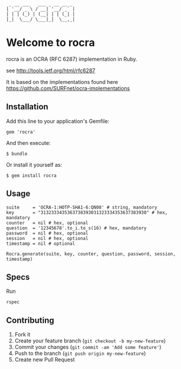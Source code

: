      _ __ ___   ___ _ __ __ _
    | '__/ _ \ / __| '__/ _` |
    | | | (_) | (__| | | (_| |
    |_|  \___/ \___|_|  \__,_|

# Welcome to rocra

rocra is an OCRA (RFC 6287) implementation in Ruby.

see http://tools.ietf.org/html/rfc6287

It is based on the implementations found here https://github.com/SURFnet/ocra-implementations

## Installation

Add this line to your application's Gemfile:

    gem 'rocra'

And then execute:

    $ bundle

Or install it yourself as:

    $ gem install rocra

## Usage

    suite     = 'OCRA-1:HOTP-SHA1-6:QN08' # string, mandatory
    key       = "3132333435363738393031323334353637383930" # hex, mandatory
    counter   = nil # hex, optional
    question  = '12345678'.to_i.to_s(16) # hex, mandatory
    password  = nil # hex, optional
    session   = nil # hex, optional
    timestamp = nil # optional
    
    Rocra.generate(suite, key, counter, question, password, session, timestamp)

## Specs

Run

    rspec

## Contributing

1. Fork it
2. Create your feature branch (`git checkout -b my-new-feature`)
3. Commit your changes (`git commit -am 'Add some feature'`)
4. Push to the branch (`git push origin my-new-feature`)
5. Create new Pull Request
